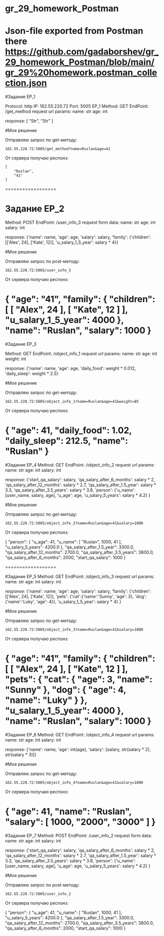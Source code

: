 # gr_29_homework_Postman
# Json-file exported from Postman there https://github.com/gadaborshev/gr_29_homework_Postman/blob/main/gr_29%20homework.postman_collection.json
#Задание EP_1

Protocol: http
IP: 162.55.220.72
Port: 5005
EP_1
Method: GET
EndPoint: /get_method
request url params: 
name: str
age: int

response: 
[
“Str”,
“Str”
]

#Мое решение

Отправляю запрос по get-методу:

	162.55.220.72:5005/get_method?name=Ruslan&age=41

От сервера получаю респонз:
	
	[
		"Ruslan",
		"41"
	]
==================

# Задание EP_2

Method: POST
EndPoint: /user_info_3
request form data: 
 name: str
 age: int
 salary: int

response: 
{'name': name,
          'age': age,
          'salary': salary,
          'family': {'children': [['Alex', 24], ['Kate', 12]],
                     'u_salary_1_5_year': salary * 4}}


#Мое решение

Отправляю запрос по post-методу:
	
	162.55.220.72:5005/user_info_3
	
От сервера получаю респонз:

{
    "age": "41",
    "family": {
        "children": [
            [
                "Alex",
                24
            ],
            [
                "Kate",
                12
            ]
        ],
        "u_salary_1_5_year": 4000
    },
    "name": "Ruslan",
    "salary": 1000
}
==================

#Задание EP_3

Method: GET
EndPoint: /object_info_1
request url params: 
 name: str
 age: int
 weight: int

response: 
{'name': name,
          'age': age,
          'daily_food': weight * 0.012,
          'daily_sleep': weight * 2.5}

#Мое решение 

Отправляю запрос по get-методу:

	162.55.220.72:5005/object_info_1?name=Ruslan&age=41&weight=85
	
От сервера получаю респонз:	

{
    "age": 41,
    "daily_food": 1.02,
    "daily_sleep": 212.5,
    "name": "Ruslan"
}
==================

#Задание EP_4
Method: GET
EndPoint: /object_info_2
request url params: 
 name: str
 age: int
 salary: int

response: 
{'start_qa_salary': salary,
          'qa_salary_after_6_months': salary * 2,
          'qa_salary_after_12_months': salary * 2.7,
          'qa_salary_after_1.5_year': salary * 3.3,
          'qa_salary_after_3.5_years': salary * 3.8,
          'person': {'u_name': [user_name, salary, age],
                     'u_age': age,
                     'u_salary_5_years': salary * 4.2}
          }

#Мое решение 

Отправляю запрос по get-методу:

	162.55.220.72:5005/object_info_2?name=Ruslan&age=41&salary=1000
	
От сервера получаю респонз:	

{
    "person": {
        "u_age": 41,
        "u_name": [
            "Ruslan",
            1000,
            41
        ],
        "u_salary_5_years": 4200.0
    },
    "qa_salary_after_1.5_year": 3300.0,
    "qa_salary_after_12_months": 2700.0,
    "qa_salary_after_3.5_years": 3800.0,
    "qa_salary_after_6_months": 2000,
    "start_qa_salary": 1000
}
	
==================

#Задание EP_5
Method: GET
EndPoint: /object_info_3
request url params: 
 name: str
 age: int
 salary: int

response: 
{'name': name,
          'age': age,
          'salary': salary,
          'family': {'children': [['Alex', 24], ['Kate', 12]],
                     'pets': {'cat':{'name':'Sunny',
                                     'age': 3},
                              'dog':{'name':'Luky',
                                     'age': 4}},
                     'u_salary_1_5_year': salary * 4}
          }

#Мое решение 

Отправляю запрос по get-методу:

	162.55.220.72:5005/object_info_3?name=Ruslan&age=41&salary=1000
	
От сервера получаю респонз:	
	
{
    "age": "41",
    "family": {
        "children": [
            [
                "Alex",
                24
            ],
            [
                "Kate",
                12
            ]
        ],
        "pets": {
            "cat": {
                "age": 3,
                "name": "Sunny"
            },
            "dog": {
                "age": 4,
                "name": "Luky"
            }
        },
        "u_salary_1_5_year": 4000
    },
    "name": "Ruslan",
    "salary": 1000
}
==================

#Задание EP_6
Method: GET
EndPoint: /object_info_4
request url params: 
 name: str
 age: int
 salary: int

response: 
{'name': name,
          'age': int(age),
          'salary': [salary, str(salary * 2), str(salary * 3)]}


#Мое решение 

Отправляю запрос по get-методу:

	162.55.220.72:5005/object_info_4?name=Ruslan&age=41&salary=1000
	
От сервера получаю респонз:	

{
    "age": 41,
    "name": "Ruslan",
    "salary": [
        1000,
        "2000",
        "3000"
    ]
}
==================

#Задание EP_7
Method: POST
EndPoint: /user_info_2
request form data: 
 name: str
 age: int
 salary: int

response: 
{'start_qa_salary': salary,
          'qa_salary_after_6_months': salary * 2,
          'qa_salary_after_12_months': salary * 2.7,
          'qa_salary_after_1.5_year': salary * 3.3,
          'qa_salary_after_3.5_years': salary * 3.8,
          'person': {'u_name': [user_name, salary, age],
                     'u_age': age,
                     'u_salary_5_years': salary * 4.2}
          }
		  
#Мое решение 

Отправляю запрос по post-методу:

	162.55.220.72:5005/user_info_2
	
От сервера получаю респонз:	

{
    "person": {
        "u_age": 41,
        "u_name": [
            "Ruslan",
            1000,
            41
        ],
        "u_salary_5_years": 4200.0
    },
    "qa_salary_after_1.5_year": 3300.0,
    "qa_salary_after_12_months": 2700.0,
    "qa_salary_after_3.5_years": 3800.0,
    "qa_salary_after_6_months": 2000,
    "start_qa_salary": 1000
}
